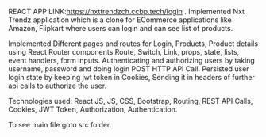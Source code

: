REACT APP LINK:https://nxttrendzch.ccbp.tech/login .
Implemented Nxt Trendz application which is a clone for ECommerce applications like Amazon, Flipkart where users can login and can see list of products.

Implemented Different pages and routes for Login, Products, Product details using React Router components Route, Switch, Link, props, state, lists, event handlers, form inputs.
 Authenticating and authorizing users by taking username, password and doing login POST HTTP API Call.
 Persisted user login state by keeping jwt token in Cookies, Sending it in headers of further api calls to authorize the user.

Technologies used: React JS, JS, CSS, Bootstrap, Routing, REST API Calls, Cookies, JWT Token, Authorization, Authentication.

To see main file goto src folder.
